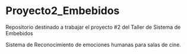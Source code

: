 # Proyecto2_Embebidos
Repositorio destinado a trabajar el proyecto #2 del Taller de Sistema de Embebidos

Sistema de Reconocimiento de emociones humanas para salas de cine. 
